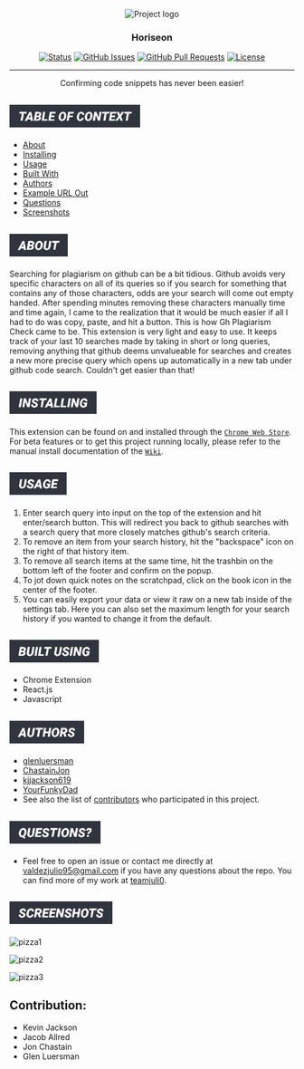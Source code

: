 <p align="center">
 <img width=200px height=200px src=".assets/images/project-pizza-logo.png" alt="Project logo"></a>
</p>

<h3 align="center">Horiseon</h3>

<div align="center">

[![Status](https://img.shields.io/badge/status-active-success.svg)]()
[![GitHub Issues](https://img.shields.io/github/issues/teamjuli0/gh-plagiarism.svg)](https://github.com/glenluersman/week1-challenge/issues)
[![GitHub Pull Requests](https://img.shields.io/github/issues-pr/teamjuli0/gh-plagiarism.svg)](https://github.com/glenluersman/week1-challenge/pulls)
[![License](https://img.shields.io/badge/license-MIT-blue.svg)](/LICENSE)

</div>

---

<p align="center"> Confirming code snippets has never been easier!
    <br> 
</p>

## <img src="https://github.com/teamjuli0/readme-badges/blob/main/themes/clean-dark/menu-categories/table-of-context.png?raw=true" style="height: 40px">

- [About](#about)
- [Installing](#installing)
- [Usage](#usage)
- [Built With](#built_using)
- [Authors](#authors)
- [Example URL Out](#example-url-out)
- [Questions](#questions)
- [Screenshots](#screenshots)

## <img id="about" src="https://github.com/teamjuli0/readme-badges/blob/main/themes/clean-dark/menu-categories/about.png?raw=true" style="height: 40px">

Searching for plagiarism on github can be a bit tidious. Github avoids very specific characters on all of its queries so if you search for something that contains any of those characters, odds are your search will come out empty handed. After spending minutes removing these characters manually time and time again, I came to the realization that it would be much easier if all I had to do was copy, paste, and hit a button. This is how Gh Plagiarism Check came to be. This extension is very light and easy to use. It keeps track of your last 10 searches made by taking in short or long queries, removing anything that github deems unvalueable for searches and creates a new more precise query which opens up automatically in a new tab under github code search. Couldn't get easier than that!

## <img id="installing" src="https://github.com/teamjuli0/readme-badges/blob/main/themes/clean-dark/menu-categories/installing.png?raw=true" style="height: 40px">

This extension can be found on and installed through the [`Chrome Web Store`](https://chrome.google.com/webstore/detail/gh-plagiarism-check/fbnkdiommanmaggjbppgecgpekigaceb?hl=en&authuser=2). For beta features or to get this project running locally, please refer to the manual install documentation of the [`Wiki`](https://github.com/teamjuli0/gh-plagiarism/wiki/Local-Installation).

## <img id="usage" src="https://github.com/teamjuli0/readme-badges/blob/main/themes/clean-dark/menu-categories/usage.png?raw=true" style="height: 40px">

1. Enter search query into input on the top of the extension and hit enter/search button. This will redirect you back to github searches with a search query that more closely matches github's search criteria.
2. To remove an item from your search history, hit the "backspace" icon on the right of that history item.
3. To remove all search items at the same time, hit the trashbin on the bottom left of the footer and confirm on the popup.
4. To jot down quick notes on the scratchpad, click on the book icon in the center of the footer.
5. You can easily export your data or view it raw on a new tab inside of the settings tab. Here you can also set the maximum length for your search history if you wanted to change it from the default.

## <img id="built_using" src="https://github.com/teamjuli0/readme-badges/blob/main/themes/clean-dark/menu-categories/built-using.png?raw=true" style="height: 40px">

- Chrome Extension
- React.js
- Javascript

## <img id="authors" src="https://github.com/teamjuli0/readme-badges/blob/main/themes/clean-dark/menu-categories/authors.png?raw=true" style="height: 40px">

- [glenluersman](https://github.com/glenluersman)
- [ChastainJon](https://github.com/ChastainJon)
- [kjjackson619](https://github.com/kjjackson619)
- [YourFunkyDad](https://github.com/YourFunkyDad)
- See also the list of [contributors](https://github.com/YourFunkyDad/project-pizza/contributors) who participated in this project.

## <img id="questions" src="https://github.com/teamjuli0/readme-badges/blob/main/themes/clean-dark/menu-categories/questions-alt.png?raw=true" style="height: 40px">

- Feel free to open an issue or contact me directly at valdezjulio95@gmail.com if you have any questions about the repo. You can find more of my work at [teamjuli0](https://github.com/teamjuli0/).

## <img id="screenshots" src="https://github.com/teamjuli0/readme-badges/blob/main/themes/clean-dark/menu-categories/screenshots.png?raw=true" style="height: 40px">

![pizza1](https://user-images.githubusercontent.com/91103314/146656418-8aaa3253-0932-4fdf-b935-1ea4088d3e54.PNG)

![pizza2](https://user-images.githubusercontent.com/91103314/146656451-0be01eb8-4196-4add-8839-d7f77a3b879f.PNG)

![pizza3](https://user-images.githubusercontent.com/91103314/146686371-be63436f-f9f7-4d24-abd1-aeb9139b806c.PNG)


## Contribution:
* Kevin Jackson
* Jacob Allred
* Jon Chastain
* Glen Luersman
